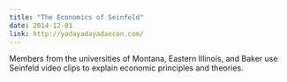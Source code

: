```yaml
---
title: "The Economics of Seinfeld"
date: 2014-12-01
link: http://yadayadayadaecon.com/
---
```

 Members from the universities of Montana, Eastern Illinois, and Baker use Seinfeld video clips to explain economic principles and theories.
